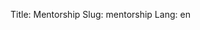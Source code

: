 Title: Mentorship
Slug: mentorship
Lang: en

<!-- Calendly inline widget begin -->
<div class="calendly-inline-widget" data-url="https://calendly.com/m_kaleia/30min" style="min-width:320px;height:630px;"></div>
<script type="text/javascript" src="https://assets.calendly.com/assets/external/widget.js"></script>
<!-- Calendly inline widget end -->